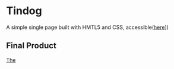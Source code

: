 # Tindog
A simple single page built with HMTL5 and CSS,
accessible([here](https://faridamoussaeff.github.io/tindog/)])

## Final Product
[The](https://www.canva.com/design/DAFEMNWoG88/SSRBWfCtH-6hfFNJiLwOzw/view?utm_content=DAFEMNWoG88&utm_campaign=share_your_design&utm_medium=link&utm_source=shareyourdesignpanel)
